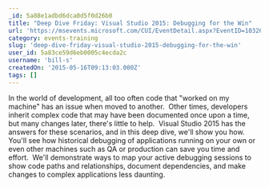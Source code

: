 ```yaml
---
_id: 5a88e1adbd6dca0d5f0d26b0
title: "Deep Dive Friday: Visual Studio 2015: Debugging for the Win"
url: 'https://msevents.microsoft.com/CUI/EventDetail.aspx?EventID=1032621879&culture=en-US'
category: events-training
slug: 'deep-dive-friday-visual-studio-2015-debugging-for-the-win'
user_id: 5a83ce59d6eb0005c4ecda2c
username: 'bill-s'
createdOn: '2015-05-16T09:13:03.000Z'
tags: []
---
```


In the world of development, all too often code that "worked on my machine" has an issue when moved to another.  Other times, developers inherit complex code that may have been documented once upon a time, but many changes later, there's little to help.  Visual Studio 2015 has the answers for these scenarios, and in this deep dive, we'll show you how.  You'll see how historical debugging of applications running on your own or even other machines such as QA or production can save you time and effort.  We'll demonstrate ways to map your active debugging sessions to show code paths and relationships, document dependencies, and make changes to complex applications less daunting.
